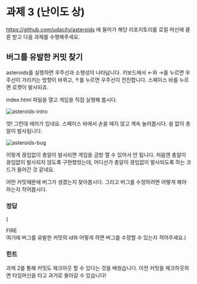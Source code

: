 # 과제 3 (난이도 상)

https://github.com/udacity/asteroids 에 들어가 해당 리포지토리를 로컬 머신에 클론 받고 다음 과제를 수행해주세요.

## 버그를 유발한 커밋 찾기

asteroids를 실행하면 우주선과 소행성이 나타납니다. 키보드에서 ←와 →를 누르면 우주선이 가리키는 방향이 바뀌고, ↑를 누르면 우주선이 전진합니다. 스페이스 바를 누르면 로켓이 발사되죠. 

index.html 파일을 열고 게임을 직접 실행해 봅시다.

![asteroids-intro](../resources/asteroids-intro.png)

엇! 그런데 에러가 있네요. 스페이스 바에서 손을 떼지 않고 계속 눌러봅시다. 쉼 없이 총알이 발사됩니다. 

![asteroids-bug](../resources/asteroids-bug.png)

이렇게 끊임없이 총알이 발사되면 게임을 금방 깰 수 있어서 안 됩니다. 처음엔 총알이 끊임없이 발사되지 않도록 구현했었는데, 어디선가 총알이 끊임없이 발사되도록 하는 코드가 들어간 것 같네요.

어떤 커밋때문에 버그가 생겼는지 찾아봅시다. 그리고 버그를 수정하려면 어떻게 해야 하는지 적어봅시다.

### 정답

(<div id="space" class='button'>FIRE</div> 여기에 버그를 유발한 커밋의 id와 어떻게 하면 버그를 수정할 수 있는지 적어주세요.)

### 힌트

과제 2를 통해 커밋도 체크아웃 할 수 있다는 것을 배웠습니다. 이전 커밋을 체크하웃하면 타임머신을 타고 과거로 돌아갈 수 있습니다!
